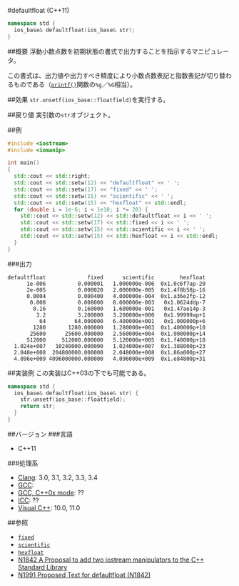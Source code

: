 #defaultfloat (C++11)
```cpp
namespace std {
  ios_base& defaultfloat(ios_base& str);
}
```

##概要
浮動小数点数を初期状態の書式で出力することを指示するマニピュレータ。

この書式は、出力値や出力すべき精度により小数点数表記と指数表記が切り替わるものである（[`printf()`](http://linuxjm.sourceforge.jp/html/LDP_man-pages/man3/printf.3.html)関数の`%g`／`%G`相当）。

##効果
`str.unsetf(ios_base::floatfield)`を実行する。

##戻り値
実引数の`str`オブジェクト。

##例
```cpp
#include <iostream>
#include <iomanip>

int main()
{
  std::cout << std::right;
  std::cout << std::setw(12) << "defaultfloat" << ' ';
  std::cout << std::setw(17) << "fixed" << ' ';
  std::cout << std::setw(15) << "scientific" << ' ';
  std::cout << std::setw(15) << "hexfloat" << std::endl;
  for (double i = 1e-6; i < 1e10; i *= 20) {
    std::cout << std::setw(12) << std::defaultfloat << i << ' ';
    std::cout << std::setw(17) << std::fixed << i << ' ';
    std::cout << std::setw(15) << std::scientific << i << ' ';
    std::cout << std::setw(15) << std::hexfloat << i << std::endl;
  }
}
```

###出力
```
defaultfloat             fixed      scientific        hexfloat
      1e-006          0.000001   1.000000e-006  0x1.0c6f7ap-20
      2e-005          0.000020   2.000000e-005  0x1.4f8b58p-16
      0.0004          0.000400   4.000000e-004  0x1.a36e2fp-12
       0.008          0.008000   8.000000e-003   0x1.0624ddp-7
        0.16          0.160000   1.600000e-001   0x1.47ae14p-3
         3.2          3.200000   3.200000e+000   0x1.99999ap+1
          64         64.000000   6.400000e+001   0x1.000000p+6
        1280       1280.000000   1.280000e+003  0x1.400000p+10
       25600      25600.000000   2.560000e+004  0x1.900000p+14
      512000     512000.000000   5.120000e+005  0x1.f40000p+18
  1.024e+007   10240000.000000   1.024000e+007  0x1.388000p+23
  2.048e+008  204800000.000000   2.048000e+008  0x1.86a000p+27
  4.096e+009 4096000000.000000   4.096000e+009  0x1.e84800p+31
```

##実装例
この実装はC++03の下でも可能である。
```cpp
namespace std {
  ios_base& defaultfloat(ios_base& str) {
    str.unsetf(ios_base::floatfield);
    return str;
  }
}
```

##バージョン
###言語
- C++11

###処理系
- [Clang](/implementation#clang.md): 3.0, 3.1, 3.2, 3.3, 3.4
- [GCC](/implementation#gcc.md):
- [GCC, C++0x mode](/implementation#gcc.md): ??
- [ICC](/implementation#icc.md): ??
- [Visual C++](/implementation#visual_cpp.md): 10.0, 11.0

##参照
- [`fixed`](./fixed.md)
- [`scientific`](./scientific.md)
- [`hexfloat`](./hexfloat.md)
- [N1842 A Proposal to add two iostream manipulators to the C++ Standard Library](http://www.open-std.org/jtc1/sc22/wg21/docs/papers/2005/n1842.pdf)
- [N1991 Proposed Text for defaultfloat (N1842)](http://www.open-std.org/jtc1/sc22/wg21/docs/papers/2006/n1991.htm)
